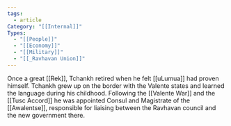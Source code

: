 ```yaml
---
tags:
  - article
Category: "[[Internal]]"
Types:
  - "[[People]]"
  - "[[Economy]]"
  - "[[Military]]"
  - "[[_Ravhavan Union]]"
---
```

Once a great [[Rek]], Tchankh retired when he felt [[uLumua]] had proven himself. Tchankh grew up on the border with the Valente states and learned the language during his childhood. Following the [[Valente War]] and the [[Tusc Accord]] he was appointed Consul and Magistrate of the [[Awalentse]], responsible for liaising between the Ravhavan council and the new government there. 
